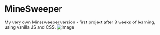 # MineSweeper
My very own Minesweeper version - first project after 3 weeks of learning, using vanilla JS and CSS.  ![image](https://user-images.githubusercontent.com/98405603/170455887-87850d9a-eafe-448f-b101-37c0ad70cbb7.png)

